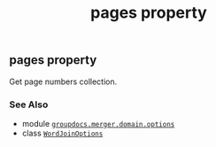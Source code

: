﻿---
title: pages property
second_title: GroupDocs.Merger for Python via .NET API References
description: 
type: docs
url: /python-net/groupdocs.merger.domain.options/wordjoinoptions/pages/
is_root: false
weight: 50
---

## pages property


Get page numbers collection.

### See Also
* module [`groupdocs.merger.domain.options`](../../)
* class [`WordJoinOptions`](/merger/python-net/groupdocs.merger.domain.options/wordjoinoptions)
